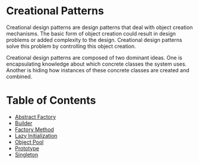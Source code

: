 # Creational Patterns

Creational design patterns are design patterns that deal with object creation mechanisms. The basic form of object creation could result in design problems or added complexity to the design. Creational design patterns solve this problem by controlling this object creation.

Creational design patterns are composed of two dominant ideas. One is encapsulating knowledge about which concrete classes the system uses. Another is hiding how instances of these concrete classes are created and combined.

# Table of Contents
- [Abstract Factory](Abstract-Factory.md)
- [Builder](Builder.md)
- [Factory Method](Factory-Method.md)
- [Lazy Initialization](Lazy-Initialization.md)
- [Object Pool](Object-Pool.md)
- [Prototype](Prototype.md)
- [Singleton](Singleton.md)